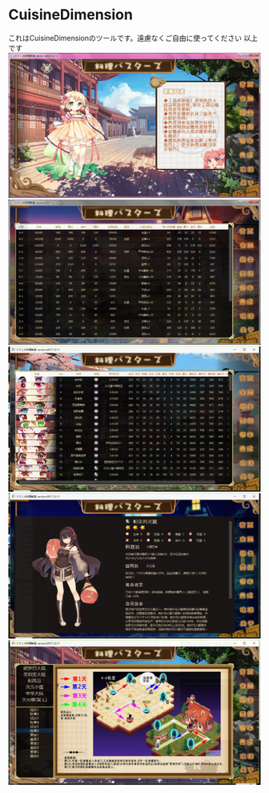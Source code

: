 # CuisineDimension
これはCuisineDimensionのツールです。遠慮なくご自由に使ってください
以上です
![Image text](https://github.com/nickliya/CuisineDimension/blob/master/introduce-img/1.jpg)
![Image text](https://github.com/nickliya/CuisineDimension/blob/master/introduce-img/2.jpg)
![Image text](https://github.com/nickliya/CuisineDimension/blob/master/introduce-img/3.jpg)
![Image text](https://github.com/nickliya/CuisineDimension/blob/master/introduce-img/4.jpg)
![Image text](https://github.com/nickliya/CuisineDimension/blob/master/introduce-img/5.jpg)
